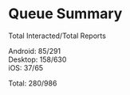 # Queue Summary

Total Interacted/Total Reports

Android: 85/291  
Desktop: 158/630  
iOS: 37/65

Total: 280/986

